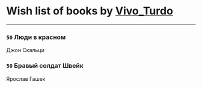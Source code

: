 # Wish list of books by [Vivo_Turdo](https://plus.google.com/115154203761453486437)
---

### `50` Люди в красном
Джон Скальци

### `50` Бравый солдат Швейк
Ярослав Гашек

